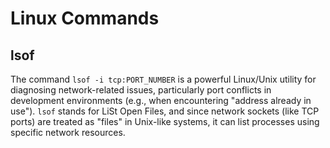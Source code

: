 # Linux Commands

## lsof
The command `lsof -i tcp:PORT_NUMBER` is a powerful Linux/Unix utility for diagnosing network-related issues, particularly port conflicts in development environments (e.g., when encountering "address already in use"). `lsof` stands for LiSt Open Files, and since network sockets (like TCP ports) are treated as "files" in Unix-like systems, it can list processes using specific network resources.